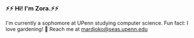 ### ⚡⚡ Hi! I'm Zora.⚡⚡

I'm currently a sophomore at UPenn studying computer science. Fun fact: I love gardening! 🌱 Reach me at mardjoko@seas.upenn.edu


<!--
**zoramardjoko/zoramardjoko** is a ✨ _special_ ✨ repository because its `README.md` (this file) appears on your GitHub profile.

Here are some ideas to get you started:

- 🔭 I’m currently working on ...
- 🌱 I’m currently learning ...
- 👯 I’m looking to collaborate on ...
- 🤔 I’m looking for help with ...
- 💬 Ask me about ...
- 📫 How to reach me: ...
- 😄 Pronouns: ...
- ⚡ Fun fact: ...
-->
